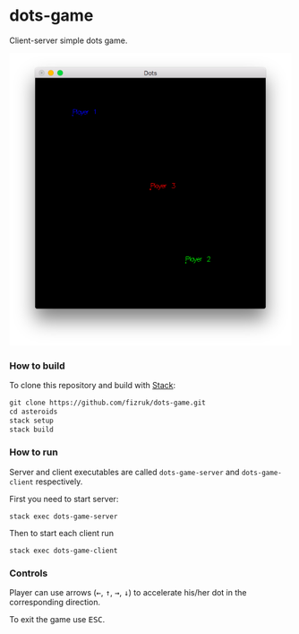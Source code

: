 # dots-game

Client-server simple dots game.

![Dots Game screenshot with 3 players](images/screenshot.png)

### How to build

To clone this repository and build with [Stack](http://docs.haskellstack.org/):

```
git clone https://github.com/fizruk/dots-game.git
cd asteroids
stack setup
stack build
```

### How to run

Server and client executables are called `dots-game-server` and `dots-game-client` respectively.

First you need to start server:

```
stack exec dots-game-server
```

Then to start each client run

```
stack exec dots-game-client
```

### Controls

Player can use arrows (<kbd>←</kbd>, <kbd>↑</kbd>, <kbd>→</kbd>, <kbd>↓</kbd>)
to accelerate his/her dot in the corresponding direction.

To exit the game use <kbd>ESC</kbd>.
